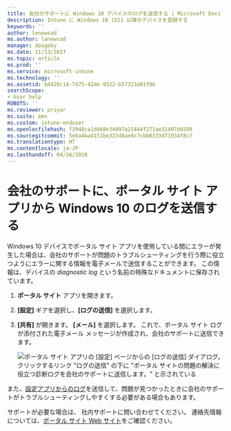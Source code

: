 ```yaml
---
title: 会社のサポートに Windows 10 デバイスのログを送信する | Microsoft Docs
description: Intune に Windows 10 1511 以降のデバイスを登録する
keywords: ''
author: lenewsad
ms.author: lanewsad
manager: dougeby
ms.date: 11/13/2017
ms.topic: article
ms.prod: ''
ms.service: microsoft-intune
ms.technology: ''
ms.assetid: bd428c14-7d75-42de-9322-b57323a01f06
searchScope:
- User help
ROBOTS: ''
ms.reviewer: priyar
ms.suite: ems
ms.custom: intune-enduser
ms.openlocfilehash: f3948ca1dd68e34997a21444f271ae31407d6508
ms.sourcegitcommit: 5eba4bad151be32346aedc7cbb0333d71934f8cf
ms.translationtype: HT
ms.contentlocale: ja-JP
ms.lasthandoff: 04/16/2018
---
```

# <a name="send-logs-to-your-company-support-from-the-company-portal-app-for-windows-10"></a>会社のサポートに、ポータル サイト アプリから Windows 10 のログを送信する

Windows 10 デバイスでポータル サイト アプリを使用している間にエラーが発生した場合は、会社のサポートが問題のトラブルシューティングを行う際に役立つようにエラーに関する情報を電子メールで送信することができます。 この情報は、デバイスの _diagnostic log_ という名前の特殊なドキュメントに保存されています。

1. **ポータル サイト** アプリを開きます。
2. **[設定]** ギアを選択し、**[ログの送信]** を選択します。
3. **[共有]** が開きます。 **[メール]** を選択します。 これで、ポータル サイト ログが添付された電子メール メッセージが作成され、会社のサポートに送信できます。

   ![ポータル サイト アプリの [設定] ページからの [ログの送信] ダイアログ。 クリックするリンク "ログの送信" の下に "ポータル サイトの問題の解決に役立つ診断ログを会社のサポートに送信します。" と示されている](./media/w10-share-logs-after-1711.png)

また、[設定アプリからのログ](send-logs-to-your-it-admin-settings-windows.md)を送信して、問題が見つかったときに会社のサポートがトラブルシューティングしやすくする必要がある場合もあります。

サポートが必要な場合は、 社内サポートに問い合わせてください。 連絡先情報については、[ポータル サイト Web サイト](https://portal.manage.microsoft.com#HelpDeskDialog)をご確認ください。
